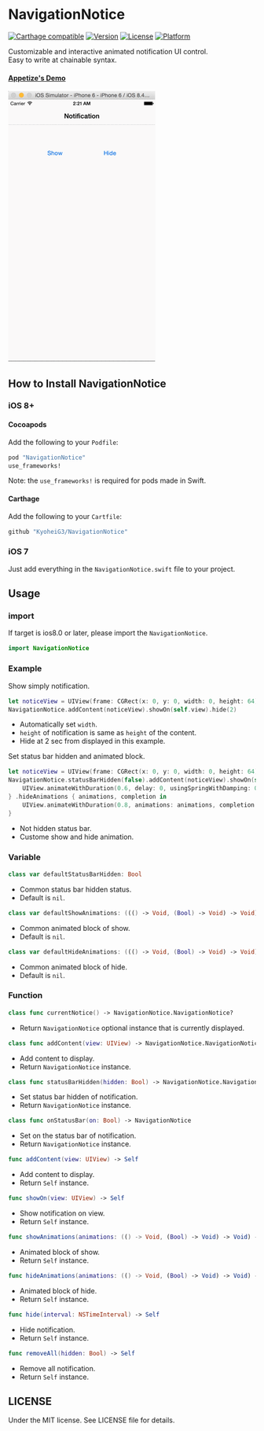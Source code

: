 # NavigationNotice

[![Carthage compatible](https://img.shields.io/badge/Carthage-compatible-4BC51D.svg?style=flat)](https://github.com/Carthage/Carthage)
[![Version](https://img.shields.io/cocoapods/v/NavigationNotice.svg?style=flat)](http://cocoadocs.org/docsets/NavigationNotice)
[![License](https://img.shields.io/cocoapods/l/NavigationNotice.svg?style=flat)](http://cocoadocs.org/docsets/NavigationNotice)
[![Platform](https://img.shields.io/cocoapods/p/NavigationNotice.svg?style=flat)](http://cocoadocs.org/docsets/NavigationNotice)

Customizable and interactive animated notification UI control.  
Easy to write at chainable syntax.

#### [Appetize's Demo](https://appetize.io/app/pdyqqg01mq9qutk9xf52bk3p8w)

![Notice](https://github.com/KyoheiG3/assets/blob/master/NavigationNotice/notice.gif)

## How to Install NavigationNotice

### iOS 8+

#### Cocoapods

Add the following to your `Podfile`:

```Ruby
pod "NavigationNotice"
use_frameworks!
```
Note: the `use_frameworks!` is required for pods made in Swift.

#### Carthage

Add the following to your `Cartfile`:

```Ruby
github "KyoheiG3/NavigationNotice"
```

### iOS 7

Just add everything in the `NavigationNotice.swift` file to your project.

## Usage

### import

If target is ios8.0 or later, please import the `NavigationNotice`.

```swift
import NavigationNotice
```

### Example

Show simply notification.

```swift
let noticeView = UIView(frame: CGRect(x: 0, y: 0, width: 0, height: 64))
NavigationNotice.addContent(noticeView).showOn(self.view).hide(2)
```
* Automatically set `width`.
* `height` of notification is same as `height` of the content.
* Hide at 2 sec from displayed in this example.

Set status bar hidden and animated block.

```swift
let noticeView = UIView(frame: CGRect(x: 0, y: 0, width: 0, height: 64))
NavigationNotice.statusBarHidden(false).addContent(noticeView).showOn(self.view).showAnimations { animations, completion in
    UIView.animateWithDuration(0.6, delay: 0, usingSpringWithDamping: 0.8, initialSpringVelocity: 0.1, options: .BeginFromCurrentState, animations: animations, completion: completion)
} .hideAnimations { animations, completion in
    UIView.animateWithDuration(0.8, animations: animations, completion: completion)
}
```
* Not hidden status bar.
* Custome show and hide animation.

### Variable

```swift
class var defaultStatusBarHidden: Bool
```
* Common status bar hidden status.
* Default is `nil`.

```swift
class var defaultShowAnimations: ((() -> Void, (Bool) -> Void) -> Void)?
```
* Common animated block of show.
* Default is `nil`.

```swift
class var defaultHideAnimations: ((() -> Void, (Bool) -> Void) -> Void)?
```
* Common animated block of hide.
* Default is `nil`.

### Function

```swift
class func currentNotice() -> NavigationNotice.NavigationNotice?
```
* Return `NavigationNotice` optional instance that is currently displayed.

```swift
class func addContent(view: UIView) -> NavigationNotice.NavigationNotice
```
* Add content to display.
* Return `NavigationNotice` instance.

```swift
class func statusBarHidden(hidden: Bool) -> NavigationNotice.NavigationNotice
```
* Set status bar hidden of notification.
* Return `NavigationNotice` instance.

```swift
class func onStatusBar(on: Bool) -> NavigationNotice
```
* Set on the status bar of notification.
* Return `NavigationNotice` instance.

```swift
func addContent(view: UIView) -> Self
```
* Add content to display.
* Return `Self` instance.

```swift
func showOn(view: UIView) -> Self
```
* Show notification on view.
* Return `Self` instance.

```swift
func showAnimations(animations: (() -> Void, (Bool) -> Void) -> Void) -> Self
```
* Animated block of show.
* Return `Self` instance.

```swift
func hideAnimations(animations: (() -> Void, (Bool) -> Void) -> Void) -> Self
```
* Animated block of hide.
* Return `Self` instance.

```swift
func hide(interval: NSTimeInterval) -> Self
```
* Hide notification.
* Return `Self` instance.

```swift
func removeAll(hidden: Bool) -> Self
```
* Remove all notification.
* Return `Self` instance.

## LICENSE

Under the MIT license. See LICENSE file for details.
